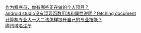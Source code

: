 [作为程序员，你有哪些正在做的个人项目？](https://www.zhihu.com/question/64898551)<br>
[android studio没有浮现函数用法和属性说明？fetching document](https://www.zhihu.com/question/24205125)<br>
[计算机专业大一大二该怎样提升自己的专业技能？](https://www.zhihu.com/question/31072723)<br>
[腾讯域名注册](https://buy.cloud.tencent.com/domain?domain=niwenwoda&tlds=&from=qcloudHpProductDns)<br>
[]()<br>
[]()<br>
[]()<br>
[]()<br>